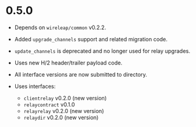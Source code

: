 # 0.5.0

- Depends on `wireleap/common` v0.2.2.
- Added `upgrade_channels` support and related migration code.
- `update_channels` is deprecated and no longer used for relay upgrades.
- Uses new H/2 header/trailer payload code.
- All interface versions are now submitted to directory.

- Uses interfaces:

  - `clientrelay` v0.2.0 (new version)
  - `relaycontract` v0.1.0
  - `relayrelay` v0.2.0 (new version)
  - `relaydir` v0.2.0 (new version)

